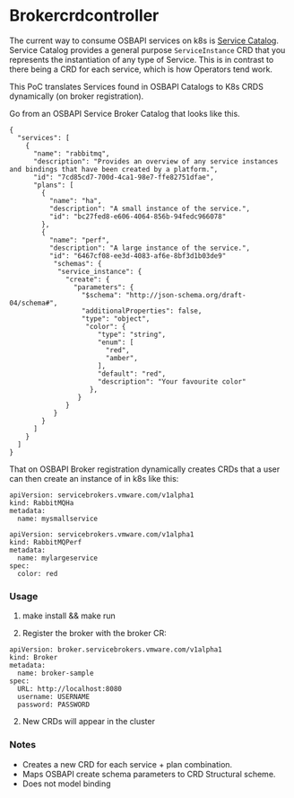 # Brokercrdcontroller

The current way to consume OSBAPI services on k8s is [Service Catalog](https://github.com/kubernetes-sigs/service-catalog). Service Catalog provides a general purpose `ServiceInstance` CRD that you represents the instantiation of any type of Service. This is in contrast to there being a CRD for each service, which is how Operators tend work.

This PoC translates Services found in OSBAPI Catalogs to K8s CRDS dynamically (on broker registration).

Go from an OSBAPI Service Broker Catalog that looks like this.
```
{
  "services": [
    {
      "name": "rabbitmq",
      "description": "Provides an overview of any service instances and bindings that have been created by a platform.",
      "id": "7cd85cd7-700d-4ca1-98e7-ffe82751dfae",
      "plans": [
        {
          "name": "ha",
          "description": "A small instance of the service.",
          "id": "bc27fed8-e606-4064-856b-94fedc966078"
        },
        {
          "name": "perf",
          "description": "A large instance of the service.",
          "id": "6467cf08-ee3d-4083-af6e-8bf3d1b03de9"
           "schemas": {
            "service_instance": {
              "create": {
                "parameters": {
                  "$schema": "http://json-schema.org/draft-04/schema#",
                  "additionalProperties": false,
                  "type": "object",
                   "color": {
                      "type": "string",
                      "enum": [
                        "red",
                        "amber",
                      ],
                      "default": "red",
                      "description": "Your favourite color"
                    },
                 }
              }
           }
        }
      ]
    }
  ]
}
```

That on OSBAPI Broker registration dynamically creates CRDs that a user can then create an instance of in k8s like this:

```
apiVersion: servicebrokers.vmware.com/v1alpha1
kind: RabbitMQHa
metadata:
  name: mysmallservice
```

```
apiVersion: servicebrokers.vmware.com/v1alpha1
kind: RabbitMQPerf
metadata:
  name: mylargeservice
spec:
  color: red
```

### Usage

1. make install && make run

1. Register the broker with the broker CR:
```
apiVersion: broker.servicebrokers.vmware.com/v1alpha1
kind: Broker
metadata:
  name: broker-sample
spec:
  URL: http://localhost:8080
  username: USERNAME
  password: PASSWORD
```

2. New CRDs will appear in the cluster

### Notes

* Creates a new CRD for each service + plan combination.
* Maps OSBAPI create schema parameters to CRD Structural scheme.
* Does not model binding
